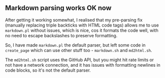 


## Markdown parsing works OK now

After getting it working somewhat, I realised that my pre-parsing fix (manually replacing triple backticks with HTML code tags) allows me to use `markdown.pl` without issues, which is nice, cos it formats the code well, with no need to escape backslashes to preserve formatting.

So, I have made `markdown.pl` the default parser, but left some code in `create_page` which can use other stuff too - `markdown.sh` and `md2html.sh`.

The `md2html.sh` script uses the GitHub API, but you might hit rate limits or not have a network connection, and it has issues with formatting newlines in code blocks, so it's not the default parser.
